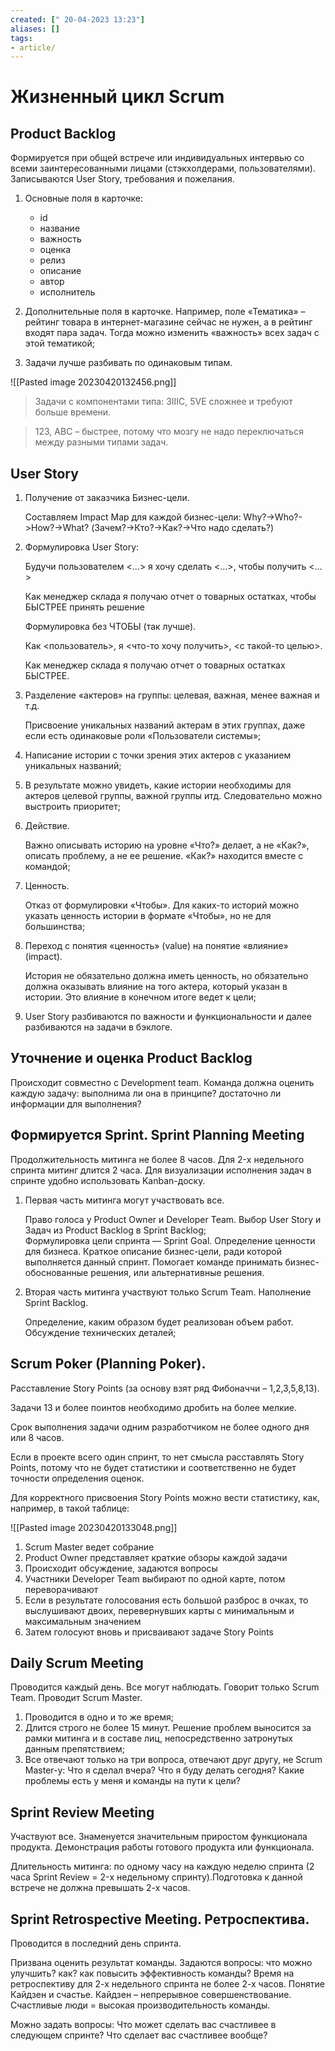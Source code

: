 ```yaml
---
created: [" 20-04-2023 13:23"]
aliases: []
tags:
- article/
---
```


# Жизненный цикл Scrum

## Product Backlog

Формируется при общей встрече или индивидуальных интервью со всеми заинтересованными лицами (стэкхолдерами, пользователями). Записываются User Story, требования и пожелания.

1. Основные поля в карточке: 
	- id
	- название
	- важность
	- оценка
	- релиз
	- описание
	- автор
	- исполнитель

2. Дополнительные поля в карточке. Например, поле «Тематика» – рейтинг товара в интернет-магазине сейчас не нужен, а в рейтинг входят пара задач. Тогда можно изменить «важность» всех задач с этой тематикой;
3. Задачи лучше разбивать по одинаковым типам.

![[Pasted image 20230420132456.png]]

> Задачи с компонентами типа: 3IIIC, 5VE сложнее и требуют больше времени.  
  
> 123, ABC – быстрее, потому что мозгу не надо переключаться между разными типами задач.

## User Story

1.  Получение от заказчика Бизнес-цели. 
	
	Составляем Impact Map для каждой бизнес-цели: Why?->Who?->How?->What? (Зачем?->Кто?->Как?->Что надо сделать?)
	
2.  Формулировка User Story:  
	
	Будучи пользователем <…> я хочу сделать <…>, чтобы получить <…>
	  
    Как менеджер склада я получаю отчет о товарных остатках, чтобы БЫСТРЕЕ принять решение
      
    Формулировка без ЧТОБЫ (так лучше).
      
    Как <пользователь>, я <что-то хочу получить>, <с такой-то целью>. 
    
    Как менеджер склада я получаю отчет о товарных остатках БЫСТРЕЕ.
3.  Разделение «актеров» на группы: целевая, важная, менее важная и т.д. 
    
    Присвоение уникальных названий актерам в этих группах, даже если есть одинаковые роли «Пользователи системы»;
4.  Написание истории с точки зрения этих актеров с указанием уникальных названий;
5.  В результате можно увидеть, какие истории необходимы для актеров целевой группы, важной группы итд. Следовательно можно выстроить приоритет;
6.  Действие. 
     
     Важно описывать историю на уровне «Что?» делает, а не «Как?», описать проблему, а не ее решение. «Как?» находится вместе с командой;
7.  Ценность. 
     
     Отказ от формулировки «Чтобы». Для каких-то историй можно указать ценность истории в формате «Чтобы», но не для большинства;
8.  Переход с понятия «ценность» (value) на понятие «влияние» (impact). 
     
     История не обязательно должна иметь ценность, но обязательно должна оказывать влияние на того актера, который указан в истории. Это влияние в конечном итоге ведет к цели;
9.  User Story разбиваются по важности и функциональности и далее разбиваются на задачи в бэклоге.

## Уточнение и оценка Product Backlog

Происходит совместно с Development team. Команда должна оценить каждую задачу: выполнима ли она в принципе? достаточно ли информации для выполнения?

## Формируется Sprint. Sprint Planning Meeting

Продолжительность митинга не более 8 часов. Для 2-x недельного спринта митинг длится 2 часа. Для визуализации исполнения задач в спринте удобно использовать Kanban-доску.  
  
1.  Первая часть митинга могут участвовать все.  
    
    Право голоса у Product Owner и Developer Team. Выбор User Story и Задач из Product Backlog в Sprint Backlog;  
    Формулировка цели спринта — Sprint Goal. Определение ценности для бизнеса. Краткое описание бизнес-цели, ради которой выполняется данный спринт. Помогает команде принимать бизнес-обоснованные решения, или альтернативные решения.
2.  Вторая часть митинга участвуют только Scrum Team. Наполнение Sprint Backlog.  
    
    Определение, каким образом будет реализован объем работ. Обсуждение технических деталей;

## Scrum Poker (Planning Poker).

Расставление Story Points (за основу взят ряд Фибоначчи – 1,2,3,5,8,13). 

Задачи 13 и более поинтов необходимо дробить на более мелкие. 

Срок выполнения задачи одним разработчиком не более одного дня или 8 часов. 

Если в проекте всего один спринт, то нет смысла расставлять Story Points, потому что не будет статистики и соответственно не будет точности определения оценок.  

Для корректного присвоения Story Points можно вести статистику, как, например, в такой таблице:

![[Pasted image 20230420133048.png]]

1.  Scrum Master ведет собрание
2.  Product Owner представляет краткие обзоры каждой задачи
3.  Происходит обсуждение, задаются вопросы
4.  Участники Developer Team выбирают по одной карте, потом переворачивают
5.  Если в результате голосования есть большой разброс в очках, то выслушивают двоих, перевернувших карты с минимальным и максимальным значением
6.  Затем голосуют вновь и присваивают задаче Story Points

## Daily Scrum Meeting

Проводится каждый день. Все могут наблюдать. Говорит только Scrum Team. Проводит Scrum Master.  
  
1.  Проводится в одно и то же время;
2.  Длится строго не более 15 минут. Решение проблем выносится за рамки митинга и в составе лиц, непосредственно затронутых данным препятствием;
3.  Все отвечают только на три вопроса, отвечают друг другу, не Scrum Master-у: Что я сделал вчера? Что я буду делать сегодня? Какие проблемы есть у меня и команды на пути к цели?

## Sprint Review Meeting

Участвуют все. Знаменуется значительным приростом функционала продукта. Демонстрация работы готового продукта или функционала.  
  
Длительность митинга: по одному часу на каждую неделю спринта (2 часа Sprint Review = 2-х недельному спринту).Подготовка к данной встрече не должна превышать 2-х часов.

## Sprint Retrospective Meeting. Ретроспектива.

Проводится в последний день спринта.

Призвана оценить результат команды. Задаются вопросы: что можно улучшить? как? как повысить эффективность команды?
Время на ретроспективу для 2-х недельного спринта не более 2-х часов.
Понятие Кайдзен и счастье. Кайдзен – непрерывное совершенствование. Счастливые люди = высокая производительность команды.

Можно задать вопросы: Что может сделать вас счастливее в следующем спринте? Что сделает вас счастливее вообще?